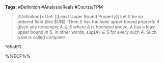 **Tags:** #Definition #Analysis/Reals #Course/FPM 

> [!Definition]+ Def: [[Least Upper Bound Property]]
> Let $S$ be an ordered field (like $\R$). Then $S$ has the *least upper bound property* if given any nonempty $A\subseteq S$ where $A$ is bounded above, $A$ has a least upper bound in $S$. In other words, $sup(A)\in S$ for every such $A$.
> Such a set is called *complete*

^85a6f1

%%EOF%%